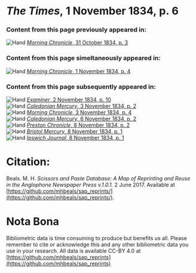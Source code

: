 # *The Times*, 1 November 1834, p. 6  
  
### Content from this page previously appeared in:  
![Hand](http://scissorsandpaste.net/wp-content/uploads/2017/06/smallhandpointer.png) [*Morning Chronicle*, 31 October 1834, p. 3](https://mhbeals.github.io/sap_html/Morning-Chronicle/Morning-Chronicle-31-October-1834-p-3)  
  
### Content from this page simeltaneously appeared in:  
![Hand](http://scissorsandpaste.net/wp-content/uploads/2017/06/smallhandpointer.png) [*Morning Chronicle*, 1 November 1834, p. 4](https://mhbeals.github.io/sap_html/Morning-Chronicle/Morning-Chronicle-1-November-1834-p-4)  
  
### Content from this page subsequently appeared in:  
![Hand](http://scissorsandpaste.net/wp-content/uploads/2017/06/smallhandpointer.png) [*Examiner*, 2 November 1834, p. 10](https://mhbeals.github.io/sap_html/Examiner/Examiner-2-November-1834-p-10)  
![Hand](http://scissorsandpaste.net/wp-content/uploads/2017/06/smallhandpointer.png) [*Caledonian Mercury*, 3 November 1834, p. 2](https://mhbeals.github.io/sap_html/Caledonian-Mercury/Caledonian-Mercury-3-November-1834-p-2)  
![Hand](http://scissorsandpaste.net/wp-content/uploads/2017/06/smallhandpointer.png) [*Morning Chronicle*, 3 November 1834, p. 4](https://mhbeals.github.io/sap_html/Morning-Chronicle/Morning-Chronicle-3-November-1834-p-4)  
![Hand](http://scissorsandpaste.net/wp-content/uploads/2017/06/smallhandpointer.png) [*Caledonian Mercury*, 6 November 1834, p. 2](https://mhbeals.github.io/sap_html/Caledonian-Mercury/Caledonian-Mercury-6-November-1834-p-2)  
![Hand](http://scissorsandpaste.net/wp-content/uploads/2017/06/smallhandpointer.png) [*Preston Chronicle*, 8 November 1834, p. 2](https://mhbeals.github.io/sap_html/Preston-Chronicle/Preston-Chronicle-8-November-1834-p-2)  
![Hand](http://scissorsandpaste.net/wp-content/uploads/2017/06/smallhandpointer.png) [*Bristol Mercury*, 8 November 1834, p. 1](https://mhbeals.github.io/sap_html/Bristol-Mercury/Bristol-Mercury-8-November-1834-p-1)  
![Hand](http://scissorsandpaste.net/wp-content/uploads/2017/06/smallhandpointer.png) [*Ipswich Journal*, 8 November 1834, p. 1](https://mhbeals.github.io/sap_html/Ipswich-Journal/Ipswich-Journal-8-November-1834-p-1)  


# Citation: 

Beals. M. H. *Scissors and Paste Database: A Map of Reprinting and Reuse in the Anglophone Newspaper Press v.1.0.1.* 2 June 2017. Available at [https://github.com/mhbeals/sap_reprints/](https://github.com/mhbeals/sap_reprints/). 

# Nota Bona

Bibliometric data is time consuming to produce but benefits us all. Please remember to cite or acknowledge this and any other bibliometric data you use in your research. All data is available CC-BY 4.0 at [https://github.com/mhbeals/sap_reprints](https://github.com/mhbeals/sap_reprints)